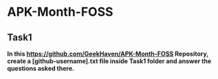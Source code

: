 # APK-Month-FOSS
## Task1
**In this https://github.com/GeekHaven/APK-Month-FOSS Repository, create a [github-username].txt file inside Task1 folder and answer the questions asked there.**